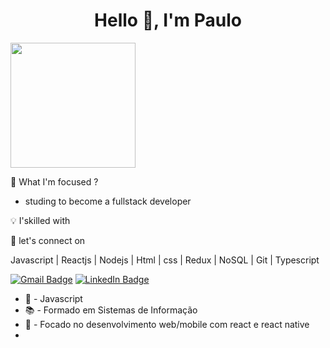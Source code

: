
<h1 align="center">Hello 👋, I'm Paulo</h1>
<img src="https://user-images.githubusercontent.com/32932621/124854080-4b2bcd80-df7d-11eb-9a00-39c6613b509c.png" width="200px"/>


🚀 What I'm focused ? 
  * studing to become a fullstack developer

💡 I'skilled with



🤝 let's connect on


Javascript | Reactjs | Nodejs | Html | css | Redux | NoSQL | Git | Typescript

[![Gmail Badge](https://img.shields.io/badge/-Gmail-c13b2d?style=plastic&logo=gmail&logoColor=white&color=c13b2d&link=mailTo:paulo2602silva@gmail.com)](mailto:paulo2602silva@gmail.com)
[![LinkedIn Badge](https://img.shields.io/badge/-LinkedIn-0074b0?style=plastic&logo=linkedIn&logoColor=white&color=0074b0)](https://www.linkedin.com/in/paulo-roberto)

 
- 💙 - Javascript
- 📚 - Formado em Sistemas de Informação
- 🚀 - Focado no desenvolvimento web/mobile com react e react native
- 


 
